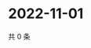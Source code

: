 # 2022-11-01

共 0 条

<!-- BEGIN WEIBO -->
<!-- 最后更新时间 Tue Nov 01 2022 01:23:29 GMT+0800 (China Standard Time) -->

<!-- END WEIBO -->
